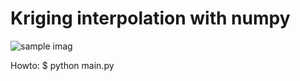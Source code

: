 
# Kriging interpolation with numpy

![sample imag](https://raw.githubusercontent.com/srivera1/python_utils/kriging_numpy/master/res.png)

Howto:
$ python main.py
